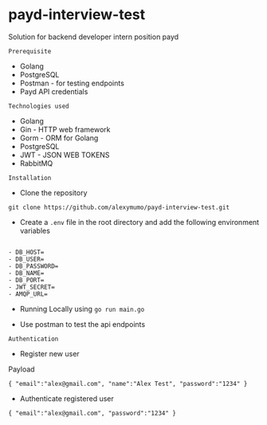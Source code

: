 # payd-interview-test

Solution for backend developer intern position payd 

``Prerequisite``
- Golang
- PostgreSQL 
- Postman - for testing endpoints
- Payd API credentials 

``Technologies used``
- Golang
- Gin - HTTP web framework
- Gorm - ORM for Golang
- PostgreSQL
- JWT - JSON WEB TOKENS
- RabbitMQ

``Installation``

- Clone the repository 

``git clone https://github.com/alexymumo/payd-interview-test.git``

- Create a `.env` file in the root directory and add the following environment variables

```

- DB_HOST=
- DB_USER=
- DB_PASSWORD=
- DB_NAME=
- DB_PORT=
- JWT_SECRET=
- AMQP_URL=

```

- Running Locally using  ``go run main.go``

- Use postman to test the api endpoints


``Authentication``

- Register new user

Payload

``
{
    "email":"alex@gmail.com",
    "name":"Alex Test",
    "password":"1234"
}
``


- Authenticate registered user

``
{
    "email":"alex@gmail.com",
    "password":"1234"
}
``



